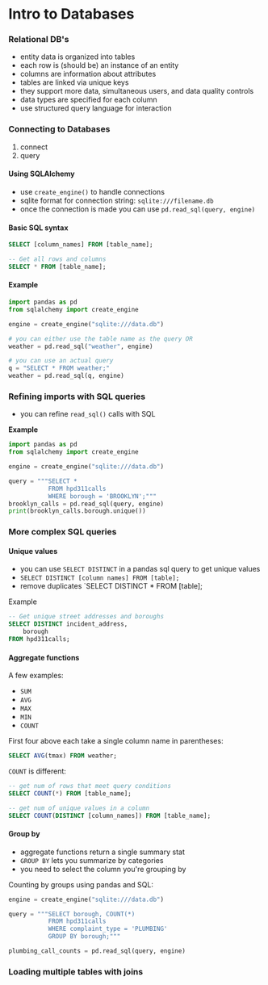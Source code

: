 # Intro to Databases

### Relational DB's
- entity data is organized into tables
- each row is (should be) an instance of an entity
- columns are information about attributes
- tables are linked via unique keys
- they support more data, simultaneous users, and data quality controls
- data types are specified for each column
- use structured query language for interaction

### Connecting to Databases
1. connect
2. query

#### Using SQLAlchemy
- use `create_engine()` to handle connections
- sqlite format for connection string: `sqlite:///filename.db`
- once the connection is made you can use `pd.read_sql(query, engine)` 

#### Basic SQL syntax
```sql
SELECT [column_names] FROM [table_name];

-- Get all rows and columns
SELECT * FROM [table_name];
```

#### Example
```python
import pandas as pd
from sqlalchemy import create_engine

engine = create_engine("sqlite:///data.db")

# you can either use the table name as the query OR
weather = pd.read_sql("weather", engine)

# you can use an actual query
q = "SELECT * FROM weather;"
weather = pd.read_sql(q, engine)
```
### Refining imports with SQL queries
- you can refine `read_sql()` calls with SQL

**Example**
```python
import pandas as pd
from sqlalchemy import create_engine

engine = create_engine("sqlite:///data.db")

query = """SELECT * 
           FROM hpd311calls
           WHERE borough = 'BROOKLYN';"""
brooklyn_calls = pd.read_sql(query, engine)
print(brooklyn_calls.borough.unique())
```

### More complex SQL queries

#### Unique values
- you can use `SELECT DISTINCT` in a pandas sql query to get unique values
- `SELECT DISTINCT [column names] FROM [table];`
- remove duplicates `SELECT DISTINCT * FROM [table];

Example
```sql
-- Get unique street addresses and boroughs
SELECT DISTINCT incident_address,
    borough
FROM hpd311calls;
```
#### Aggregate functions
A few examples:
- `SUM`
- `AVG`
- `MAX`
- `MIN`
- `COUNT`

First four above each take a single column name in parentheses:
```SQL
SELECT AVG(tmax) FROM weather;
```
`COUNT` is different:
```sql
-- get num of rows that meet query conditions 
SELECT COUNT(*) FROM [table_name];

-- get num of unique values in a column
SELECT COUNT(DISTINCT [column_names]) FROM [table_name];
```

#### Group by
- aggregate functions return a single summary stat
- `GROUP BY` lets you summarize by categories
- you need to select the column you're grouping by

Counting by groups using pandas and SQL:
```python
engine = create_engine("sqlite:///data.db")

query = """SELECT borough, COUNT(*)
           FROM hpd311calls
           WHERE complaint_type = 'PLUMBING'
           GROUP BY borough;"""

plumbing_call_counts = pd.read_sql(query, engine)
```

### Loading multiple tables with joins